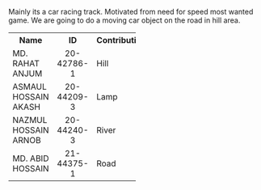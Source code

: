 Mainly its a car racing track. Motivated from need for speed most wanted game.
We are going to do a moving car object on the road in hill area.

<html>
<head>
<table style="width:50%">
  <tr>
    <th>Name</th>
    <th>ID</th>
    <th>Contribution</th>
  </tr>
  <tr>
    <td>MD. RAHAT ANJUM</td>
    <td><center>20-42786-1</center></td>
    <td>Hill</td>
  </tr>
  <tr>
    <td>ASMAUL HOSSAIN AKASH</td>
    <td><center>20-44209-3</center></td>
    <td>Lamp</td>
  </tr>
  <tr>
    <td>NAZMUL HOSSAIN ARNOB</td>
    <td><center>20-44240-3</center></td>
    <td>River</td>
  </tr>
  <td>MD. ABID HOSSAIN</td>
    <td><center>21-44375-1</center></td>
    <td>Road </td>
  </tr>
</table>
</head>
<body></body
</html>